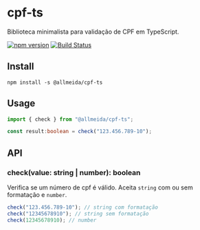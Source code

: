 # cpf-ts
Biblioteca minimalista para validação de CPF em TypeScript.

[![npm version](https://badge.fury.io/js/%40allmeida%2Fcpf-ts.svg)](https://badge.fury.io/js/%40allmeida%2Fcpf-ts)
[![Build Status](https://travis-ci.com/ramon-to/cpf-ts.svg?token=tpKUBEYx9qyuz1M3Aqxs&branch=master)](https://travis-ci.com/ramon-to/cpf-ts)


## Install

```
npm install -s @allmeida/cpf-ts
```


## Usage

```Typescript
import { check } from "@allmeida/cpf-ts";

const result:boolean = check("123.456.789-10");
```


## API

### check(value: string | number): boolean
Verifica se um número de cpf é válido. Aceita `string` com ou sem formatação e `number`.


```Typescript
check("123.456.789-10"); // string com formatação
check("12345678910"); // string sem formatação
check(12345678910); // number
```
